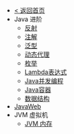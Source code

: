 * [< 返回首页](/)
* Java 进阶
  * [反射](/编程语言/Java/Java%20进阶/反射.md)
  * [注解](/编程语言/Java/Java%20进阶/注解.md)
  * [泛型](/编程语言/Java/Java%20进阶/泛型.md)
  * [动态代理](/编程语言/Java/Java%20进阶/JDK动态代理.md)
  * [枚举](/编程语言/Java/Java%20进阶/枚举.md)
  * [Lambda表达式](/编程语言/Java/Java%20进阶/Lambda表达式.md)
  * [Java并发编程](/编程语言/Java/Java%20进阶/Java并发编程.md)
  * [Java容器](/编程语言/Java/Java%20进阶/Java容器.md)
  * [数据结构](/编程语言/Java/Java%20进阶/数据结构.md)
* [JavaWeb](/编程语言/Java/JavaWeb)
* JVM 虚拟机
  * [JVM 内存](/编程语言/Java/JVM/JVM%20内存)